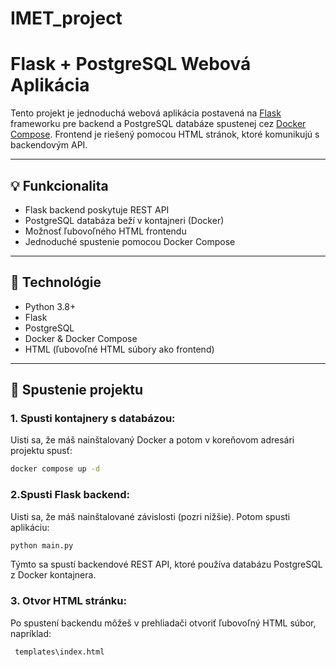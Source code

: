 # IMET_project

# Flask + PostgreSQL Webová Aplikácia

Tento projekt je jednoduchá webová aplikácia postavená na [Flask](https://flask.palletsprojects.com/) frameworku pre backend a PostgreSQL databáze spustenej cez [Docker Compose](https://docs.docker.com/compose/). Frontend je riešený pomocou HTML stránok, ktoré komunikujú s backendovým API.

---

## 💡 Funkcionalita

- Flask backend poskytuje REST API
- PostgreSQL databáza beží v kontajneri (Docker)
- Možnosť ľubovoľného HTML frontendu
- Jednoduché spustenie pomocou Docker Compose

---

## 🧩 Technológie

- Python 3.8+
- Flask
- PostgreSQL
- Docker & Docker Compose
- HTML (ľubovoľné HTML súbory ako frontend)

---

## 🚀 Spustenie projektu

### 1. Spusti kontajnery s databázou:

Uisti sa, že máš nainštalovaný Docker a potom v koreňovom adresári projektu spusť:

```bash
docker compose up -d
```

### 2.Spusti Flask backend:
Uisti sa, že máš nainštalované závislosti (pozri nižšie). Potom spusti aplikáciu:

```bash
python main.py
```
Týmto sa spustí backendové REST API, ktoré používa databázu PostgreSQL z Docker kontajnera.

### 3. Otvor HTML stránku:

Po spustení backendu môžeš v prehliadači otvoriť ľubovoľný HTML súbor, napríklad:

```bash
 templates\index.html
```